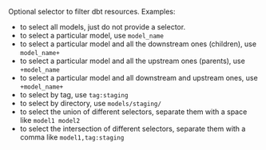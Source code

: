 Optional selector to filter dbt resources. Examples:
- to select all models, just do not provide a selector.
- to select a particular model, use `model_name`
- to select a particular model and all the downstream ones (children), use `model_name+`
- to select a particular model and all the upstream ones (parents), use `+model_name`
- to select a particular model and all downstream and upstream ones, use `+model_name+`
- to select by tag, use `tag:staging`
- to select by directory, use `models/staging/`
- to select the union of different selectors, separate them with a space like `model1 model2`
- to select the intersection of different selectors, separate them with a comma like `model1,tag:staging`